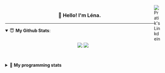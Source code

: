<!--
<a href="https://twitter.com" target="_blank" rel="nofollow">
 <img align="right" alt="Pratik's Twitter" width="22px" src="https://cdn.jsdelivr.net/npm/simple-icons@v3/icons/twitter.svg" />
</a> 

-->
<a href="https://www.linkedin.com/in/lenagiacalone/" target="_blank" rel="nofollow">
 <img align="right" alt="Pratik's Linkdein" width="22px" src="https://cdn.jsdelivr.net/npm/simple-icons@v3/icons/linkedin.svg" />
</a>



<h3 align="center">👋 Hello! I'm Léna.</h3>

---

<!--
**lgiacalo/lgiacalo** is a ✨ _special_ ✨ repository because its `README.md` (this file) appears on your GitHub profile.

Here are some ideas to get you started:

- 🔭 I’m currently working on ...
- 🌱 I’m currently learning ...
- 👯 I’m looking to collaborate on ...
- 🤔 I’m looking for help with ...
- 💬 Ask me about ...
- 📫 How to reach me: ...
- 😄 Pronouns: ...
- ⚡ Fun fact: ...
-->

<details open>
 <summary> 😇 <b>My Github Stats</b>: </summary>
<br>
<p align = "center">
  <img src = "https://github-readme-stats.vercel.app/api?username=lgiacalo&show_icons=true&theme=nord" width="420">
  <img src = "https://github-readme-stats.vercel.app/api/top-langs/?username=lgiacalo&layout=compact&theme=nord">
</p>
 
<br>
<p align = "center">
  <imp src = "https://github-readme-stats.vercel.app/api/wakatime?username=lgiacalo&theme=nord">
</p>

</details>

<details>
 <summary>🤖 <b>My programming stats</b></summary>
 <br>
 
<!--START_SECTION:waka-->
![Lines of code](https://img.shields.io/badge/From%20Hello%20World%20I%27ve%20Written-999687%20lines%20of%20code-blue)

**🐱 My Github Data** 

> 🏆 1,014 Contributions in the Year 2021
 > 
> 📦 297.1 kB Used in Github's Storage 
 > 
> 🚫 Not Opted to Hire
 > 
> 📜 44 Public Repositories 
 > 
> 🔑 34 Private Repositories  
 > 
**I'm an Early 🐤** 

```text
🌞 Morning    238 commits    ████░░░░░░░░░░░░░░░░░░░░░   17.11% 
🌆 Daytime    549 commits    █████████░░░░░░░░░░░░░░░░   39.47% 
🌃 Evening    502 commits    █████████░░░░░░░░░░░░░░░░   36.09% 
🌙 Night      102 commits    █░░░░░░░░░░░░░░░░░░░░░░░░   7.33%

```
📅 **I'm Most Productive on Thursday** 

```text
Monday       210 commits    ███░░░░░░░░░░░░░░░░░░░░░░   15.1% 
Tuesday      161 commits    ███░░░░░░░░░░░░░░░░░░░░░░   11.57% 
Wednesday    280 commits    █████░░░░░░░░░░░░░░░░░░░░   20.13% 
Thursday     286 commits    █████░░░░░░░░░░░░░░░░░░░░   20.56% 
Friday       208 commits    ███░░░░░░░░░░░░░░░░░░░░░░   14.95% 
Saturday     80 commits     █░░░░░░░░░░░░░░░░░░░░░░░░   5.75% 
Sunday       166 commits    ███░░░░░░░░░░░░░░░░░░░░░░   11.93%

```


📊 **This Week I Spent My Time On** 

```text
⌚︎ Time Zone: Europe/Paris

💬 Programming Languages: 
JavaScript               14 hrs 54 mins      ██████████████████████░░░   87.78% 
Markdown                 1 hr 45 mins        ██░░░░░░░░░░░░░░░░░░░░░░░   10.31% 
Bash                     10 mins             ░░░░░░░░░░░░░░░░░░░░░░░░░   1.06% 
JSON                     8 mins              ░░░░░░░░░░░░░░░░░░░░░░░░░   0.82% 
SQL                      0 secs              ░░░░░░░░░░░░░░░░░░░░░░░░░   0.02%

🔥 Editors: 
VS Code                  16 hrs 59 mins      █████████████████████████   100.0%

🐱‍💻 Projects: 
pappers-engine           10 hrs 43 mins      ███████████████░░░░░░░░░░   63.15% 
testMDS                  2 hrs 39 mins       ████░░░░░░░░░░░░░░░░░░░░░   15.69% 
works                    1 hr 45 mins        ██░░░░░░░░░░░░░░░░░░░░░░░   10.31% 
pappers-importers        1 hr 42 mins        ██░░░░░░░░░░░░░░░░░░░░░░░   10.03% 
Unknown Project          8 mins              ░░░░░░░░░░░░░░░░░░░░░░░░░   0.82%

💻 Operating System: 
Mac                      16 hrs 59 mins      █████████████████████████   100.0%

```

**I Mostly Code in C** 

```text
C                        26 repos            ████████░░░░░░░░░░░░░░░░░   32.1% 
JavaScript               16 repos            █████░░░░░░░░░░░░░░░░░░░░   19.75% 
HTML                     8 repos             ██░░░░░░░░░░░░░░░░░░░░░░░   9.88% 
Shell                    8 repos             ██░░░░░░░░░░░░░░░░░░░░░░░   9.88% 
C++                      4 repos             █░░░░░░░░░░░░░░░░░░░░░░░░   4.94%

```


**Timeline**

![Chart not found](https://raw.githubusercontent.com/lgiacalo/lgiacalo/main/charts/bar_graph.png) 


 Last Updated on 30/08/2021
<!--END_SECTION:waka-->

</details>
